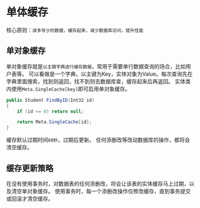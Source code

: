 ﻿# 单体缓存

核心原则：`读多写少的数据，缓存起来，减少数据库访问，提升性能`

## 单对象缓存

单对象缓存就是`以主键字典逐行缓存数据`，常用于需要单行数据查询的场合，比如用户表等。
可以看做是一个字典，以主键为Key，实体对象为Value。每次查询先在字典里面搜索，找到则返回，找不到则去数据库查，缓存起来后再返回。
实体类内使用`Meta.SingleCache[key]`即可启用单对象缓存。

```csharp
public Student FindByID(Int32 id)
{
    if (id <= 0) return null;

    return Meta.SingleCache[id];
}
```

缓存默认过期时间`60秒`，过期后更新。
任何添删改等改动数据库的操作，都将会清空缓存。

## 缓存更新策略

在没有使用事务时，对数据表的任何添删改，将会让该表的实体缓存马上过期，以及清空单对象缓存。
使用事务时，每一个添删改操作仅修改缓存，直到事务提交或回滚才清空缓存。
